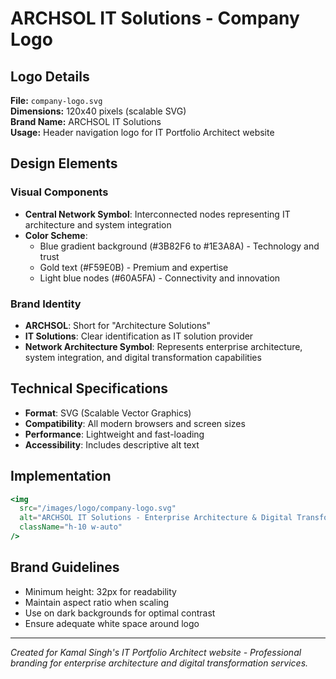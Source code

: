 # ARCHSOL IT Solutions - Company Logo

## Logo Details

**File:** `company-logo.svg`  
**Dimensions:** 120x40 pixels (scalable SVG)  
**Brand Name:** ARCHSOL IT Solutions  
**Usage:** Header navigation logo for IT Portfolio Architect website

## Design Elements

### Visual Components
- **Central Network Symbol**: Interconnected nodes representing IT architecture and system integration
- **Color Scheme**: 
  - Blue gradient background (#3B82F6 to #1E3A8A) - Technology and trust
  - Gold text (#F59E0B) - Premium and expertise
  - Light blue nodes (#60A5FA) - Connectivity and innovation

### Brand Identity
- **ARCHSOL**: Short for "Architecture Solutions" 
- **IT Solutions**: Clear identification as IT solution provider
- **Network Architecture Symbol**: Represents enterprise architecture, system integration, and digital transformation capabilities

## Technical Specifications
- **Format**: SVG (Scalable Vector Graphics)
- **Compatibility**: All modern browsers and screen sizes
- **Performance**: Lightweight and fast-loading
- **Accessibility**: Includes descriptive alt text

## Implementation
```jsx
<img 
  src="/images/logo/company-logo.svg" 
  alt="ARCHSOL IT Solutions - Enterprise Architecture & Digital Transformation"
  className="h-10 w-auto"
/>
```

## Brand Guidelines
- Minimum height: 32px for readability
- Maintain aspect ratio when scaling
- Use on dark backgrounds for optimal contrast
- Ensure adequate white space around logo

---
*Created for Kamal Singh's IT Portfolio Architect website - Professional branding for enterprise architecture and digital transformation services.*